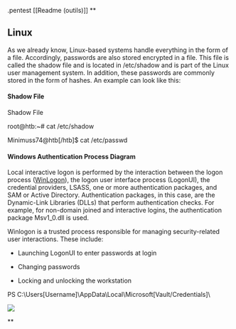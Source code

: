 .pentest
[[Readme (outils)]]
**

## Linux

As we already know, Linux-based systems handle everything in the form of a file. Accordingly, passwords are also stored encrypted in a file. This file is called the shadow file and is located in /etc/shadow and is part of the Linux user management system. In addition, these passwords are commonly stored in the form of hashes. An example can look like this:

#### Shadow File

Shadow File

root@htb:~# cat /etc/shadow

Minimuss74@htb[/htb]$ cat /etc/passwd

  
  

#### Windows Authentication Process Diagram

  

Local interactive logon is performed by the interaction between the logon process ([WinLogon](https://www.microsoftpressstore.com/articles/article.aspx?p=2228450&seqNum=8)), the logon user interface process (LogonUI), the credential providers, LSASS, one or more authentication packages, and SAM or Active Directory. Authentication packages, in this case, are the Dynamic-Link Libraries (DLLs) that perform authentication checks. For example, for non-domain joined and interactive logins, the authentication package Msv1_0.dll is used.

Winlogon is a trusted process responsible for managing security-related user interactions. These include:

- Launching LogonUI to enter passwords at login
    
- Changing passwords
    
- Locking and unlocking the workstation
    

PS C:\Users\[Username]\AppData\Local\Microsoft\[Vault/Credentials]\

![](https://lh7-us.googleusercontent.com/JZcHz-AS85LrAjbBoWLWQsC-rOMxLFt-6_QA8ZySCaHeHn4L0bcTELYQwfWwIlfXq9OYBb0tKUTphh1V6FWnlPG_Hq34svhVuyM-NOuFhZzgsZumfVGbZQKSTekN9vy4-IZI9mCuDGMi7gDzlcFVREE)

  
**